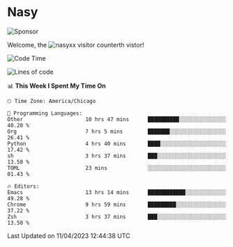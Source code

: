 # Nasy

<!--
<p align="center">
<img height="200" src="https://github-readme-stats.vercel.app/api?username=nasyxx&count_private=true&show_icons=true&theme=dracula&include_all_commits=true"/>
<img height="200" src="https://github-readme-stats.vercel.app/api/top-langs/?username=nasyxx&theme=dracula&hide=html,jupyter+notebook&count_private=true&show_icons=true"/>
</p>

  
----------------
-->

![Sponsor](https://img.shields.io/static/v1.svg?label=Sponsor&message=%E2%9D%A4&logo=GitHub&style=flat&color=pink)
 
Welcome, the ![nasyxx visitor counter](https://count.getloli.com/get/@nasyxx?theme=rule34)th vistor!
 
<!--START_SECTION:waka-->
![Code Time](http://img.shields.io/badge/Code%20Time-3%2C375%20hrs%209%20mins-blue)

![Lines of code](https://img.shields.io/badge/From%20Hello%20World%20I%27ve%20Written-6.2%20million%20lines%20of%20code-blue)

📊 **This Week I Spent My Time On** 

```text
🕑︎ Time Zone: America/Chicago

💬 Programming Languages: 
Other                    10 hrs 47 mins      ██████████░░░░░░░░░░░░░░░   40.20 % 
Org                      7 hrs 5 mins        ███████░░░░░░░░░░░░░░░░░░   26.41 % 
Python                   4 hrs 40 mins       ████░░░░░░░░░░░░░░░░░░░░░   17.42 % 
sh                       3 hrs 37 mins       ███░░░░░░░░░░░░░░░░░░░░░░   13.50 % 
TOML                     23 mins             ░░░░░░░░░░░░░░░░░░░░░░░░░   01.43 % 

🔥 Editors: 
Emacs                    13 hrs 14 mins      ████████████░░░░░░░░░░░░░   49.28 % 
Chrome                   9 hrs 59 mins       █████████░░░░░░░░░░░░░░░░   37.22 % 
Zsh                      3 hrs 37 mins       ███░░░░░░░░░░░░░░░░░░░░░░   13.50 % 
```


 Last Updated on 11/04/2023 12:44:38 UTC
<!--END_SECTION:waka-->

<!-- ![visitors](https://visitor-badge.laobi.icu/badge?page_id=nasyxx.nasyxx) -->
